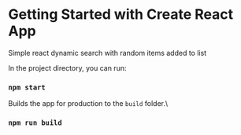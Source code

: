 # Getting Started with Create React App

Simple react dynamic search with random items added to list

In the project directory, you can run:

### `npm start`

Builds the app for production to the `build` folder.\
### `npm run build`


